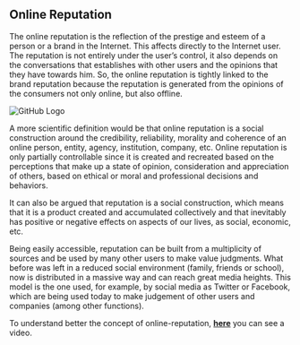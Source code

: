 ## Online Reputation

The online reputation is the reflection of the prestige and esteem of a person or a brand in the Internet. This affects directly to the Internet user. The reputation is not entirely under the user’s control, it also depends on the conversations that establishes with other users and the opinions that they have towards him. So, the online reputation is tightly linked to the brand reputation because the reputation is generated from the opinions of the consumers not only online, but also offline.

![GitHub Logo](http://resilientdigital.com/wp-content/uploads/2015/05/reputation-management.png)

A more scientific definition would be that online reputation is a social construction around the credibility, reliability, morality and coherence of an online person, entity, agency, institution, company, etc. Online reputation is only partially controllable since it is created and recreated based on the perceptions that make up a state of opinion, consideration and appreciation of others, based on ethical or moral and professional decisions and behaviors.

It can also be argued that reputation is a social construction, which means that it is a product created and accumulated collectively and that inevitably has positive or negative effects on aspects of our lives, as social, economic, etc.

Being easily accessible, reputation can be built from a multiplicity of sources and be used by many other users to make value judgments. What before was left in a reduced social environment (family, friends or school), now is distributed in a massive way and can reach great media heights. This model is the one used, for example, by social media as Twitter or Facebook, which are being used today to make judgement of other users and companies (among other functions). 

To understand better the concept of online-reputation, [**here**](https://www.youtube.com/watch?v=Q5DAe6dYVy0&feature=youtu.be) you can see a video.
